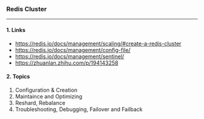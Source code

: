 ### Redis Cluster
---

#### 1. Links
- https://redis.io/docs/management/scaling/#create-a-redis-cluster
- https://redis.io/docs/management/config-file/
- https://redis.io/docs/management/sentinel/
- https://zhuanlan.zhihu.com/p/194143258

#### 2. Topics
1. Configuration & Creation
2. Maintaince and Optimizing
3. Reshard, Rebalance
4. Troubleshooting, Debugging, Failover and Failback

